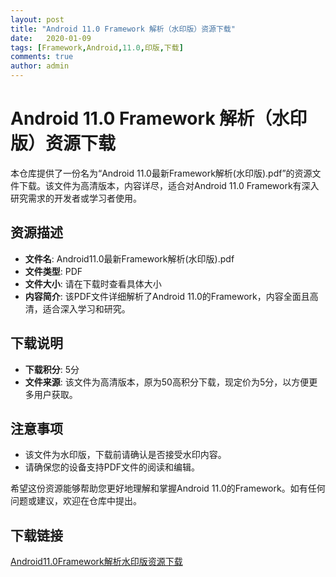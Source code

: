 ```yaml
---
layout: post
title: "Android 11.0 Framework 解析（水印版）资源下载"
date:   2020-01-09
tags: [Framework,Android,11.0,印版,下载]
comments: true
author: admin
---
```

# Android 11.0 Framework 解析（水印版）资源下载

本仓库提供了一份名为“Android 11.0最新Framework解析(水印版).pdf”的资源文件下载。该文件为高清版本，内容详尽，适合对Android 11.0 Framework有深入研究需求的开发者或学习者使用。

## 资源描述

- **文件名**: Android11.0最新Framework解析(水印版).pdf
- **文件类型**: PDF
- **文件大小**: 请在下载时查看具体大小
- **内容简介**: 该PDF文件详细解析了Android 11.0的Framework，内容全面且高清，适合深入学习和研究。

## 下载说明

- **下载积分**: 5分
- **文件来源**: 该文件为高清版本，原为50高积分下载，现定价为5分，以方便更多用户获取。

## 注意事项

- 该文件为水印版，下载前请确认是否接受水印内容。
- 请确保您的设备支持PDF文件的阅读和编辑。

希望这份资源能够帮助您更好地理解和掌握Android 11.0的Framework。如有任何问题或建议，欢迎在仓库中提出。

## 下载链接

[Android11.0Framework解析水印版资源下载](https://pan.quark.cn/s/166703a29d1a)
